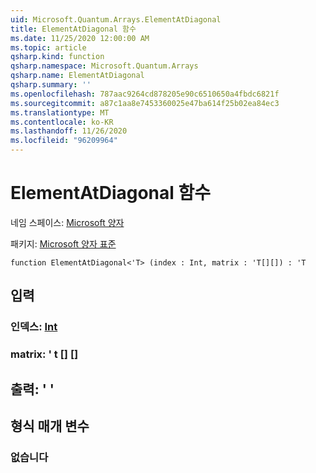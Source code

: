 ```yaml
---
uid: Microsoft.Quantum.Arrays.ElementAtDiagonal
title: ElementAtDiagonal 함수
ms.date: 11/25/2020 12:00:00 AM
ms.topic: article
qsharp.kind: function
qsharp.namespace: Microsoft.Quantum.Arrays
qsharp.name: ElementAtDiagonal
qsharp.summary: ''
ms.openlocfilehash: 787aac9264cd878205e90c6510650a4fbdc6821f
ms.sourcegitcommit: a87c1aa8e7453360025e47ba614f25b02ea84ec3
ms.translationtype: MT
ms.contentlocale: ko-KR
ms.lasthandoff: 11/26/2020
ms.locfileid: "96209964"
---
```

# <a name="elementatdiagonal-function"></a>ElementAtDiagonal 함수

네임 스페이스: [Microsoft 양자](xref:Microsoft.Quantum.Arrays)

패키지: [Microsoft 양자 표준](https://nuget.org/packages/Microsoft.Quantum.Standard)




```qsharp
function ElementAtDiagonal<'T> (index : Int, matrix : 'T[][]) : 'T
```


## <a name="input"></a>입력

### <a name="index--int"></a>인덱스: [Int](xref:microsoft.quantum.lang-ref.int)




### <a name="matrix--t"></a>matrix: ' t [] []





## <a name="output--t"></a>출력: ' '



## <a name="type-parameters"></a>형식 매개 변수

### <a name="t"></a>없습니다

